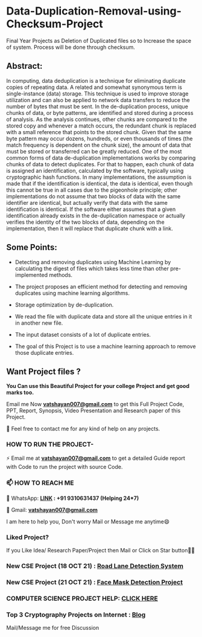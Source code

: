 # Data-Duplication-Removal-using-Checksum-Project
Final Year Projects as Deletion of Duplicated files so to Increase the space of system. Process will be done through checksum. 

## Abstract: 
In computing, data deduplication is a technique for eliminating duplicate copies of repeating data. A related and somewhat synonymous term is single-instance (data) storage. This technique is used to improve storage utilization and can also be applied to network data transfers to reduce the number of bytes that must be sent. In the de-duplication process, unique chunks of data, or byte patterns, are identified and stored during a process of analysis. As the analysis continues, other chunks are compared to the stored copy and whenever a match occurs, the redundant chunk is replaced with a small reference that points to the stored chunk. Given that the same byte pattern may occur dozens, hundreds, or even thousands of times (the match frequency is dependent on the chunk size), the amount of data that must be stored or transferred can be greatly reduced. One of the most common forms of data de-duplication implementations works by comparing chunks of data to detect duplicates. For that to happen, each chunk of data is assigned an identification, calculated by the software, typically using cryptographic hash functions. In many implementations, the assumption is made that if the identification is identical, the data is identical, even though this cannot be true in all cases due to the pigeonhole principle; other implementations do not assume that two blocks of data with the same identifier are identical, but actually verify that data with the same identification is identical. If the software either assumes that a given identification already exists in the de-duplication namespace or actually verifies the identity of the two blocks of data, depending on the implementation, then it will replace that duplicate chunk with a link.

## Some Points:

-	Detecting and removing duplicates using Machine Learning by calculating the digest of files which takes less time than other pre-implemented methods. 

-	The project proposes an efficient method for detecting and removing duplicates using machine learning algorithms.

-	Storage optimization by de-duplication.

-	We read the file with duplicate data and store all the unique entries in it in another new file.

-	The input dataset consists of a lot of duplicate entries.

- The goal of this Project is to use a machine learning approach to remove those duplicate entries.

## Want Project files ? 

**You Can use this Beautiful Project for your college Project and get good marks too.**

Email me Now **vatshayan007@gmail.com** to get this Full Project Code, PPT, Report, Synopsis, Video Presentation and Research paper of this Project.

💌 Feel free to contact me for any kind of help on any projects.
 
### HOW TO RUN THE PROJECT-
⚡ Email me at **vatshayan007@gmail.com** to get a detailed Guide report with Code to run the project with source Code.

### 📫 HOW TO REACH ME 

💬 WhatsApp: **[LINK](https://wa.me/message/CHWN2AHCPMAZK1) : +91 9310631437 (Helping 24*7)**

💬 Gmail: **vatshayan007@gmail.com**

I am here to help you, Don't worry Mail or Message me anytime😄

### Liked Project?
If you Like Idea/ Research Paper/Project then Mail or Click on Star button🙏🏻

### New CSE Project (18 OCT 21) : [Road Lane Detection System](https://github.com/Vatshayan/Road-Detection-System)

### New CSE Project (21 OCT 21) : [Face Mask Detection Project](https://github.com/Vatshayan/Face-Mask-Detection-Project)

### COMPUTER SCIENCE PROJECT HELP: [CLICK HERE](https://www.cse-projects.com)

### Top 3 Cryptography Projects on Internet : [Blog](https://computerscienceproject.com/top-cryptography-final-year-projects-for-students)

Mail/Message me for free Discussion 
